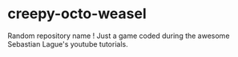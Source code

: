 # creepy-octo-weasel
Random repository name ! Just a game coded during the awesome Sebastian Lague's youtube tutorials.
